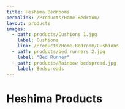 ```yaml
---
title: Heshima Bedrooms
permalink: /Products/Home-Bedroom/
layout: products
images:
  - path: products/Cushions 1.jpg
    label: Cushions
    link: /Products/Home-Bedroom/Cushions
  - path: products/bed runners 2.jpg
    label: "Bed Runner"
  - path: products/Rainbow bedspread.jpg
    label: Bedspreads
---
```


# Heshima Products
